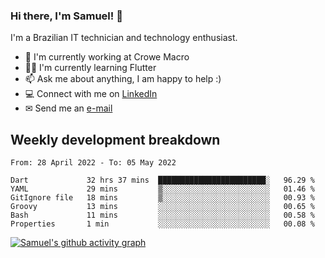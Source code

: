 ### Hi there, I'm Samuel! 👋

I'm a Brazilian IT technician and technology enthusiast.

- 🏢 I'm currently working at Crowe Macro
- 👨‍💻 I'm currently learning Flutter
- 📫 Ask me about anything, I am happy to help :)
- 💻 Connect with me on [LinkedIn](https://www.linkedin.com/in/samuel-s-marques/)
- ✉ Send me an [e-mail](mailto:samuel.s.marques@protonmail.com)

## Weekly development breakdown
<!--START_SECTION:waka-->

```text
From: 28 April 2022 - To: 05 May 2022

Dart             32 hrs 37 mins  ████████████████████████░   96.29 %
YAML             29 mins         ▒░░░░░░░░░░░░░░░░░░░░░░░░   01.46 %
GitIgnore file   18 mins         ▒░░░░░░░░░░░░░░░░░░░░░░░░   00.93 %
Groovy           13 mins         ░░░░░░░░░░░░░░░░░░░░░░░░░   00.65 %
Bash             11 mins         ░░░░░░░░░░░░░░░░░░░░░░░░░   00.58 %
Properties       1 min           ░░░░░░░░░░░░░░░░░░░░░░░░░   00.08 %
```

<!--END_SECTION:waka-->

[![Samuel's github activity graph](https://activity-graph.herokuapp.com/graph?username=samuel-s-marques&theme=react-dark)](https://github.com/samuel-s-marques)
